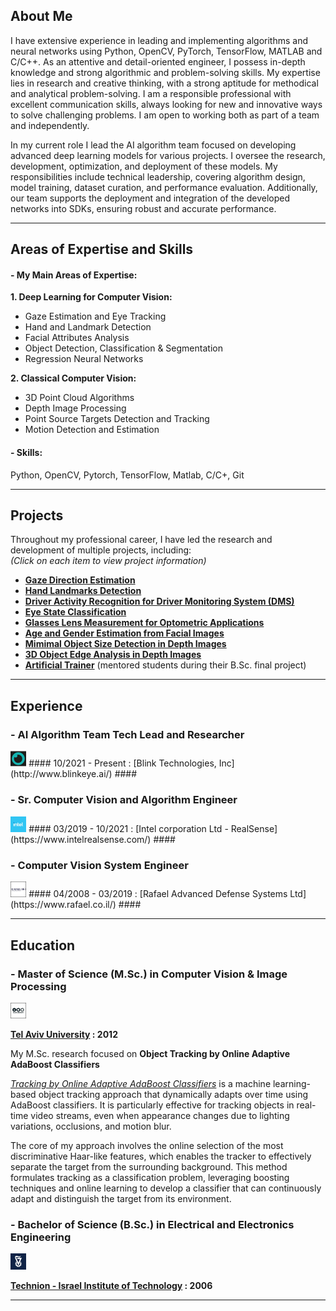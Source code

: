 ## About Me ##
I have extensive experience in leading and implementing algorithms and neural networks using Python, OpenCV, PyTorch, TensorFlow, MATLAB and C/C++.
As an attentive and detail-oriented engineer, I possess in-depth knowledge and strong algorithmic and problem-solving skills.
My expertise lies in research and creative thinking, with a strong aptitude for methodical and analytical problem-solving.
I am a responsible professional with excellent communication skills, always looking for new and innovative ways to solve challenging problems. I am open to working both as part of a team and independently.

In my current role I lead the AI algorithm team focused on developing advanced deep learning models for various projects. I oversee the research, development, optimization, and deployment of these models. My responsibilities include technical leadership, covering algorithm design, model training, dataset curation, and performance evaluation. Additionally, our team supports the deployment and integration of the developed networks into SDKs, ensuring robust and accurate performance.

---

## Areas of Expertise and Skills  ##

#### - My Main Areas of Expertise: ####

**1. Deep Learning for Computer Vision:**
+ Gaze Estimation and Eye Tracking
+ Hand and Landmark Detection
+ Facial Attributes Analysis
+ Object Detection, Classification & Segmentation
+ Regression Neural Networks
  
**2. Classical Computer Vision:**
+ 3D Point Cloud Algorithms
+ Depth Image Processing
+ Point Source Targets Detection and Tracking
+ Motion Detection and Estimation

#### - Skills: ####

Python, OpenCV, Pytorch, TensorFlow, Matlab, C/C+, Git

---

## Projects  ##

Throughout my professional career, I have led the research and development of multiple projects, including:  
*(Click on each item to view project information)*
+ **[Gaze Direction Estimation](pages/gaze_estimation_project/gaze_estimation.md)**
+ **[Hand Landmarks Detection](pages/hand_detection_project/hand_detection.md)**
+ **[Driver Activity Recognition for Driver Monitoring System (DMS)](pages/dms_project/dms.md)**
+ **[Eye State Classification](pages/eye_analysis_project/eye_analysis.md)**
+ **[Glasses Lens Measurement for Optometric Applications](pages/optometry_project/optometry.md)**
+ **[Age and Gender Estimation from Facial Images](pages/age_gender_project/age_gender.md)**
+ **[Mimimal Object Size Detection in Depth Images](pages/deep_mos/deep_mos.md)**
+ **[3D Object Edge Analysis in Depth Images](pages/3d_object_analysis_project/3d_object_analysis.md)**
+ **[Artificial Trainer](pages/artificial_trainer_project/artificial_trainer.md)** (mentored students during their B.Sc. final project)

---

## Experience  ##

### - AI Algorithm Team Tech Lead and Researcher ###

<img src="images/blink_technologies_incorporation_logo.jpg?raw=true" width="5%" height="5%"/>
#### 10/2021 - Present : [Blink Technologies, Inc](http://www.blinkeye.ai/) ####

### - Sr. Computer Vision and Algorithm Engineer ###

<img src="images/intel_corporation_logo.jpg?raw=true" width="5%" height="5%"/>
#### 03/2019 - 10/2021 : [Intel corporation Ltd - RealSense](https://www.intelrealsense.com/) ####

### - Computer Vision System Engineer ###

<img src="images/Rafael_logo_border.jpg?raw=true" width="5%" height="5%"/>
#### 04/2008 - 03/2019 : [Rafael Advanced Defense Systems Ltd](https://www.rafael.co.il/) ####
  

---

## Education  ##
### - Master of Science (M.Sc.) in Computer Vision & Image Processing ###
<img src="images/tel_aviv_university_logo_border.jpg?raw=true" width="5%" height="5%"/>

**[Tel Aviv University](https://www.linkedin.com/school/tel-aviv-university/) : 2012**

My M.Sc. research focused on **Object Tracking by Online Adaptive AdaBoost Classifiers**

[*Tracking by Online Adaptive AdaBoost Classifiers*](https://www.youtube.com/watch?v=7SY7zlmDr0M) is a machine learning-based object tracking approach that dynamically adapts over time using AdaBoost classifiers. It is particularly effective for tracking objects in real-time video streams, even when appearance changes due to lighting variations, occlusions, and motion blur.

The core of my approach involves the online selection of the most discriminative Haar-like features, which enables the tracker to effectively separate the target from the surrounding background. This method formulates tracking as a classification problem, leveraging boosting techniques and online learning to develop a classifier that can continuously adapt and distinguish the target from its environment.


### - Bachelor of Science (B.Sc.) in Electrical and Electronics Engineering ###
<img src="images/technion_logo.jpg?raw=true" width="5%" height="5%"/>

**[Technion - Israel Institute of Technology](https://www.linkedin.com/school/technion/) : 2006**

---



